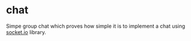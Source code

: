 chat
====

Simpe group chat which proves how simple it is to implement a chat using [socket.io](http://socket.io) library.
